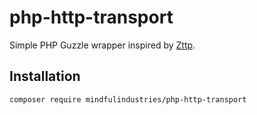 # php-http-transport

Simple PHP Guzzle wrapper inspired by [Zttp](https://github.com/kitetail/zttp).


## Installation

`composer require mindfulindustries/php-http-transport`
